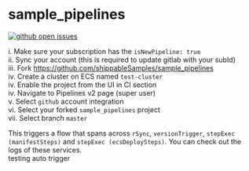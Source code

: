 # sample_pipelines
[![github open issues](https://img.shields.io/github/issues/Riturajcse/sample_pipelines.svg)](https://github.com/Riturajcse/sample_pipelines)

i. Make sure your subscription has the `isNewPipeline: true`  
ii. Sync your account (this is required to update gitlab with your subId)  
iii. Fork https://github.com/shippableSamples/sample_pipelines  
iv. Create a cluster on ECS named `test-cluster`  
iv. Enable the project from the UI in CI section  
iv. Navigate to Pipelines v2 page (super user)  
v. Select `github` account integration  
vi. Select your forked `sample_pipelines` project  
vii. Select branch `master`  

This triggers a flow that spans across `rSync`, `versionTrigger`, `stepExec (manifestSteps)` and `stepExec (ecsDeploySteps)`. You can check out the logs of these services.  
testing auto trigger
